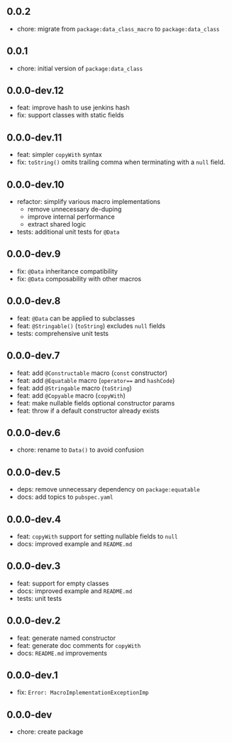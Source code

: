 ## 0.0.2

- chore: migrate from `package:data_class_macro` to `package:data_class`

## 0.0.1

- chore: initial version of `package:data_class`

## 0.0.0-dev.12

- feat: improve hash to use jenkins hash
- fix: support classes with static fields

## 0.0.0-dev.11

- feat: simpler `copyWith` syntax
- fix: `toString()` omits trailing comma when terminating with a `null` field.

## 0.0.0-dev.10

- refactor: simplify various macro implementations
  - remove unnecessary de-duping
  - improve internal performance
  - extract shared logic
- tests: additional unit tests for `@Data`

## 0.0.0-dev.9

- fix: `@Data` inheritance compatibility
- fix: `@Data` composability with other macros

## 0.0.0-dev.8

- feat: `@Data` can be applied to subclasses
- feat: `@Stringable()` (`toString`) excludes `null` fields
- tests: comprehensive unit tests

## 0.0.0-dev.7

- feat: add `@Constructable` macro (`const` constructor)
- feat: add `@Equatable` macro (`operator==` and `hashCode`)
- feat: add `@Stringable` macro (`toString`)
- feat: add `@Copyable` macro (`copyWith`)
- feat: make nullable fields optional constructor params
- feat: throw if a default constructor already exists

## 0.0.0-dev.6

- chore: rename to `Data()` to avoid confusion

## 0.0.0-dev.5

- deps: remove unnecessary dependency on `package:equatable`
- docs: add topics to `pubspec.yaml`

## 0.0.0-dev.4

- feat: `copyWith` support for setting nullable fields to `null`
- docs: improved example and `README.md`

## 0.0.0-dev.3

- feat: support for empty classes
- docs: improved example and `README.md`
- tests: unit tests

## 0.0.0-dev.2

- feat: generate named constructor
- feat: generate doc comments for `copyWith`
- docs: `README.md` improvements

## 0.0.0-dev.1

- fix: `Error: MacroImplementationExceptionImp`

## 0.0.0-dev

- chore: create package
